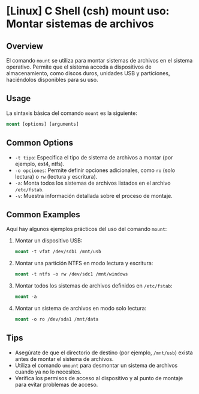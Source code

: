 # [Linux] C Shell (csh) mount uso: Montar sistemas de archivos

## Overview
El comando `mount` se utiliza para montar sistemas de archivos en el sistema operativo. Permite que el sistema acceda a dispositivos de almacenamiento, como discos duros, unidades USB y particiones, haciéndolos disponibles para su uso.

## Usage
La sintaxis básica del comando `mount` es la siguiente:

```csh
mount [options] [arguments]
```

## Common Options
- `-t tipo`: Especifica el tipo de sistema de archivos a montar (por ejemplo, ext4, ntfs).
- `-o opciones`: Permite definir opciones adicionales, como `ro` (solo lectura) o `rw` (lectura y escritura).
- `-a`: Monta todos los sistemas de archivos listados en el archivo `/etc/fstab`.
- `-v`: Muestra información detallada sobre el proceso de montaje.

## Common Examples
Aquí hay algunos ejemplos prácticos del uso del comando `mount`:

1. Montar un dispositivo USB:
   ```csh
   mount -t vfat /dev/sdb1 /mnt/usb
   ```

2. Montar una partición NTFS en modo lectura y escritura:
   ```csh
   mount -t ntfs -o rw /dev/sdc1 /mnt/windows
   ```

3. Montar todos los sistemas de archivos definidos en `/etc/fstab`:
   ```csh
   mount -a
   ```

4. Montar un sistema de archivos en modo solo lectura:
   ```csh
   mount -o ro /dev/sda1 /mnt/data
   ```

## Tips
- Asegúrate de que el directorio de destino (por ejemplo, `/mnt/usb`) exista antes de montar el sistema de archivos.
- Utiliza el comando `umount` para desmontar un sistema de archivos cuando ya no lo necesites.
- Verifica los permisos de acceso al dispositivo y al punto de montaje para evitar problemas de acceso.